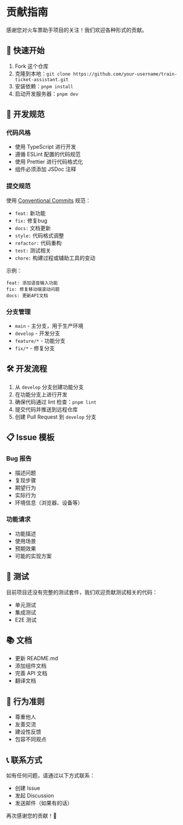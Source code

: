 # 贡献指南

感谢您对火车票助手项目的关注！我们欢迎各种形式的贡献。

## 🚀 快速开始

1. Fork 这个仓库
2. 克隆到本地：`git clone https://github.com/your-username/train-ticket-assistant.git`
3. 安装依赖：`pnpm install`
4. 启动开发服务器：`pnpm dev`

## 📝 开发规范

### 代码风格

- 使用 TypeScript 进行开发
- 遵循 ESLint 配置的代码规范
- 使用 Prettier 进行代码格式化
- 组件必须添加 JSDoc 注释

### 提交规范

使用 [Conventional Commits](https://www.conventionalcommits.org/) 规范：

- `feat:` 新功能
- `fix:` 修复bug
- `docs:` 文档更新
- `style:` 代码格式调整
- `refactor:` 代码重构
- `test:` 测试相关
- `chore:` 构建过程或辅助工具的变动

示例：
```
feat: 添加语音输入功能
fix: 修复移动端滚动问题
docs: 更新API文档
```

### 分支管理

- `main` - 主分支，用于生产环境
- `develop` - 开发分支
- `feature/*` - 功能分支
- `fix/*` - 修复分支

## 🛠 开发流程

1. 从 `develop` 分支创建功能分支
2. 在功能分支上进行开发
3. 确保代码通过 lint 检查：`pnpm lint`
4. 提交代码并推送到远程仓库
5. 创建 Pull Request 到 `develop` 分支

## 📋 Issue 模板

### Bug 报告

- 描述问题
- 复现步骤
- 期望行为
- 实际行为
- 环境信息（浏览器、设备等）

### 功能请求

- 功能描述
- 使用场景
- 预期效果
- 可能的实现方案

## 🧪 测试

目前项目还没有完整的测试套件，我们欢迎贡献测试相关的代码：

- 单元测试
- 集成测试
- E2E 测试

## 📚 文档

- 更新 README.md
- 添加组件文档
- 完善 API 文档
- 翻译文档

## 🤝 行为准则

- 尊重他人
- 友善交流
- 建设性反馈
- 包容不同观点

## 📞 联系方式

如有任何问题，请通过以下方式联系：

- 创建 Issue
- 发起 Discussion
- 发送邮件（如果有的话）

再次感谢您的贡献！🎉
